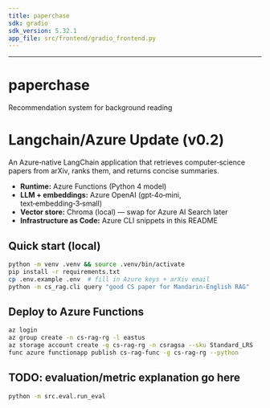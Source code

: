 ```yaml
---
title: paperchase
sdk: gradio
sdk_version: 5.32.1
app_file: src/frontend/gradio_frontend.py
---
```




---

# paperchase
Recommendation system for background reading

# Langchain/Azure Update (v0.2)

An Azure‑native LangChain application that retrieves computer‑science papers from arXiv, ranks them, and returns concise summaries.

* **Runtime:** Azure Functions (Python 4 model)  
* **LLM + embeddings:** Azure OpenAI (gpt‑4o‑mini, text‑embedding‑3‑small)  
* **Vector store:** Chroma (local) — swap for Azure AI Search later  
* **Infrastructure as Code:** Azure CLI snippets in this README  

## Quick start (local)
```bash
python -m venv .venv && source .venv/bin/activate
pip install -r requirements.txt
cp .env.example .env  # fill in Azure keys + arXiv email
python -m cs_rag.cli query "good CS paper for Mandarin‑English RAG"
```

## Deploy to Azure Functions
```bash
az login
az group create -n cs‑rag‑rg -l eastus
az storage account create -g cs‑rag‑rg -n csragsa --sku Standard_LRS
func azure functionapp publish cs‑rag‑func -g cs‑rag‑rg --python
```

## TODO: evaluation/metric explanation go here
```bash
python -m src.eval.run_eval
```
